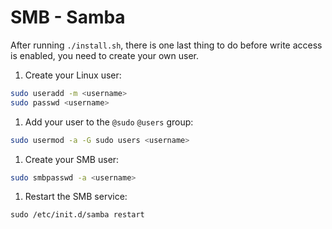 # SMB - Samba

After running `./install.sh`, there is one last thing to do before write access is enabled, you need to create your own user.

1. Create your Linux user:

  ```sh
  sudo useradd -m <username>
  sudo passwd <username>
  ```

1. Add your user to the `@sudo` `@users` group:

  ```sh
  sudo usermod -a -G sudo users <username>
  ```

1. Create your SMB user:

  ```sh
  sudo smbpasswd -a <username>
  ```

1. Restart the SMB service:

  ```
  sudo /etc/init.d/samba restart
  ```
